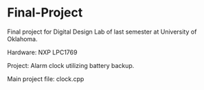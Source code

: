 # Final-Project

Final project for Digital Design Lab of last semester at University of Oklahoma.

Hardware: NXP LPC1769

Project: Alarm clock utilizing battery backup.

Main project file: clock.cpp
